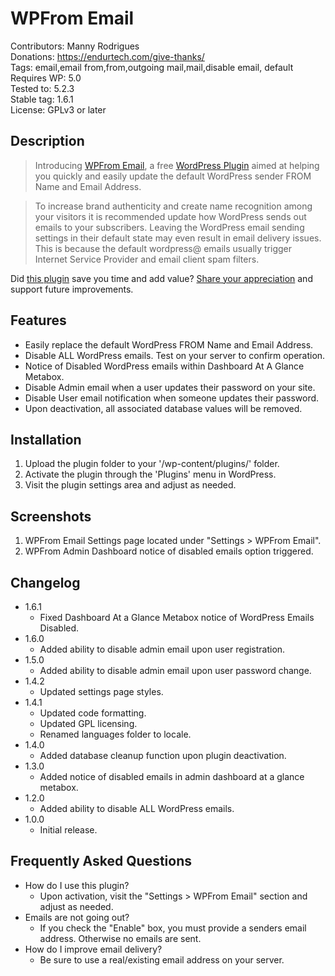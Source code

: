 # WPFrom Email

Contributors: Manny Rodrigues  
Donations: https://endurtech.com/give-thanks/  
Tags: email,email from,from,outgoing mail,mail,disable email, default  
Requires WP: 5.0  
Tested to: 5.2.3  
Stable tag: 1.6.1  
License: GPLv3 or later  

## Description

> Introducing [WPFrom Email](https://endurtech.com/wpfrom-email-wordpress-plugin/), a free [WordPress Plugin](https://wordpress.org/plugins/wpfrom-email/) aimed at helping you quickly and easily update the default WordPress sender FROM Name and Email Address.  

> To increase brand authenticity and create name recognition among your visitors it is recommended update how WordPress sends out emails to your subscribers. Leaving the WordPress email sending settings in their default state may even result in email delivery issues. This is because the default wordpress@ emails usually trigger Internet Service Provider and email client spam filters.  

Did [this plugin](https://endurtech.com/wpfrom-email-wordpress-plugin/) save you time and add value? [Share your appreciation](https://endurtech.com/give-thanks/) and support future improvements.  

## Features

* Easily replace the default WordPress FROM Name and Email Address.
* Disable ALL WordPress emails. Test on your server to confirm operation.
* Notice of Disabled WordPress emails within Dashboard At A Glance Metabox.
* Disable Admin email when a user updates their password on your site.
* Disable User email notification when someone updates their password.
* Upon deactivation, all associated database values will be removed.

## Installation

1. Upload the plugin folder to your '/wp-content/plugins/' folder.
2. Activate the plugin through the 'Plugins' menu in WordPress.
3. Visit the plugin settings area and adjust as needed.

## Screenshots

1. WPFrom Email Settings page located under "Settings > WPFrom Email".
2. WPFrom Admin Dashboard notice of disabled emails option triggered.

## Changelog

* 1.6.1
  * Fixed Dashboard At a Glance Metabox notice of WordPress Emails Disabled.
* 1.6.0
  * Added ability to disable admin email upon user registration.
* 1.5.0
  * Added ability to disable admin email upon user password change.
* 1.4.2
  * Updated settings page styles.
* 1.4.1
  * Updated code formatting.
  * Updated GPL licensing.
  * Renamed languages folder to locale.
* 1.4.0
  * Added database cleanup function upon plugin deactivation.
* 1.3.0
  * Added notice of disabled emails in admin dashboard at a glance metabox.
* 1.2.0
  * Added ability to disable ALL WordPress emails.
* 1.0.0
  * Initial release.

## Frequently Asked Questions

* How do I use this plugin?
  * Upon activation, visit the "Settings > WPFrom Email" section and adjust as needed.
* Emails are not going out?
  * If you check the "Enable" box, you must provide a senders email address. Otherwise no emails are sent.
* How do I improve email delivery?
  * Be sure to use a real/existing email address on your server.